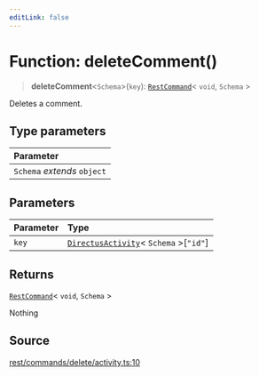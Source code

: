 ```yaml
---
editLink: false
---
```


# Function: deleteComment()

> **deleteComment**\<`Schema`\>(`key`): [`RestCommand`](../interfaces/interface.RestCommand.md)\< `void`, `Schema` \>

Deletes a comment.

## Type parameters

| Parameter                   |
| :-------------------------- |
| `Schema` _extends_ `object` |

## Parameters

| Parameter | Type                                                                                                 |
| :-------- | :--------------------------------------------------------------------------------------------------- |
| `key`     | [`DirectusActivity`](../../schema/type-aliases/type-alias.DirectusActivity.md)\< `Schema` \>[`"id"`] |

## Returns

[`RestCommand`](../interfaces/interface.RestCommand.md)\< `void`, `Schema` \>

Nothing

## Source

[rest/commands/delete/activity.ts:10](https://github.com/directus/directus/blob/7789a6c53/sdk/src/rest/commands/delete/activity.ts#L10)
